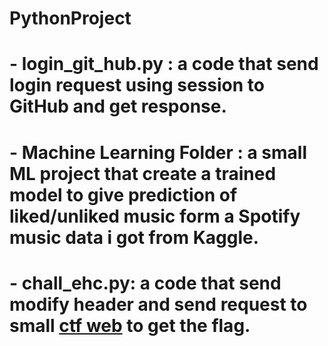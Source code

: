 # PythonProject

# - login_git_hub.py : a code that send login request using session to GitHub and get response.
# - Machine Learning Folder : a small ML project that create a trained model to give prediction of liked/unliked music form a Spotify music data i got from Kaggle.
# - chall_ehc.py: a code that send modify header and send request to small [ctf web](http://18.162.149.167/) to get the flag.
